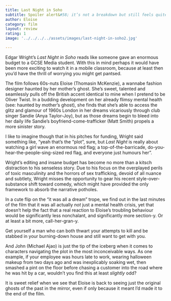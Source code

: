 ```yaml
---
title: Last Night in Soho
subtitle: Spoiler alert&#58; it’s not a breakdown but still feels quite a lot like a breakdown
author: Eloise 
category: film
layout: review
rating: 1
image: '../../../../assets/images/last-night-in-soho2.jpg'

---
```

Edgar Wright’s _Last Night in Soho_ reads like someone gave an enormous budget to a GCSE Media student. With this in mind perhaps it would have been more exciting to watch it in a mobile classroom, because at least then you’d have the thrill of worrying you might get pantsed. 


The film follows 60s-nuts Eloise (Thomasin McKenzie), a wannabe fashion designer haunted by her mother’s ghost. She’s sweet, talented and seamlessly pulls off the British accent identical to mine when I pretend to be Oliver Twist. In a budding development on her already flimsy mental health (see: haunted by mother’s ghost), she finds that she’s able to access the glitz and glamour of 1960s London in her dreams vicariously through club singer Sandie (Anya Taylor-Joy), but as those dreams begin to bleed into her daily life Sandie’s boyfriend-come-trafficker (Matt Smith) propels a more sinister story. 


I like to imagine though that in his pitches for funding, Wright said something like, “yeah that’s the “plot”, sure, but _Last Night_ is really about watching a girl wave an enormous red flag; a top-of-the-barricade, do-you-hear-the-people-sing-sized red flag, and everyone just humours her”. 


Wright’s editing and insane budget has become no more than a kitsch distraction to his senseless story. Due to his focus on the overplayed perils of toxic masculinity and the horrors of sex trafficking, devoid of all nuance and subtlety, Wright misses the opportunity to gear his recent style-over-substance shift toward comedy, which might have provided the only framework to absorb the narrative potholes. 


In a cute flip on the “it was all a dream” trope, we find out in the last minutes of the film that it was all actually _not_ just a mental health crisis, yet that doesn’t help the fact that a real reaction to Eloise’s troubling behaviour would be significantly less nonchalant, and significantly more section-y. Or at least a bit more, call-her-gran-y. 


Get yourself a man who can both thwart your attempts to kill and be stabbed in your burning-down house and still want to get with you. 


And John (Michael Ajao) is just the tip of the iceberg when it comes to characters navigating the plot in the most inconceivable ways. As one example, if your employee was hours late to work, wearing halloween makeup from two days ago and was inexplicably soaking wet, then smashed a pint on the floor before chasing a customer into the road where he was hit by a car, wouldn’t you find this at least _slightly_ odd?


It is sweet relief when we see that Eloise is back to seeing just the original ghosts of the past in the mirror, even if only because it meant I’d made it to the end of the film. 